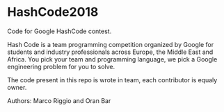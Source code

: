 # HashCode2018
Code for Google HashCode contest.

Hash Code is a team programming competition organized by Google for students and industry professionals across Europe, 
the Middle East and Africa. You pick your team and programming language, we pick a Google engineering problem for you to solve. 

The code present in this repo is wrote in team, each contributor is equaly owner.

Authors: Marco Riggio and Oran Bar
